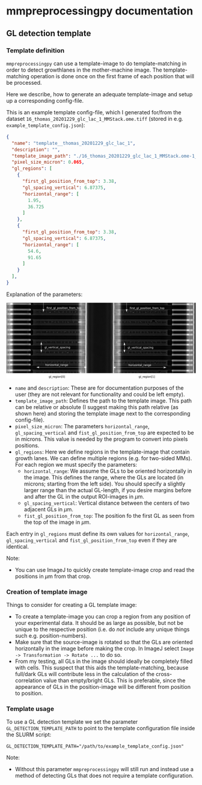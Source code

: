 # mmpreprocessingpy documentation

## GL detection template

### Template definition

`mmpreprocessingpy` can use a template-image to do template-matching in order to
detect growthlanes in the mother-machine image. The template-matching operation is done once on the first frame of each position that will be processed.

Here we describe, how to generate an adequate template-image and setup up a corresponding config-file.

This is an example template config-file, which I generated for/from the dataset `16_thomas_20201229_glc_lac_1_MMStack.ome.tiff` (stored in e.g. `example_template_config.json`):

```json
{
  "name": "template__thomas_20201229_glc_lac_1",
  "description": "",
  "template_image_path": "./16_thomas_20201229_glc_lac_1_MMStack.ome-1___template_v01_2.tif",
  "pixel_size_micron": 0.065,
  "gl_regions": [
    {
      "first_gl_position_from_top": 3.38,
      "gl_spacing_vertical": 6.87375,
      "horizontal_range": [
        1.95,
        36.725
      ]
    },
    {
      "first_gl_position_from_top": 3.38,
      "gl_spacing_vertical": 6.87375,
      "horizontal_range": [
        54.6,
        91.65
      ]
    }
  ],
}
```

Explanation of the parameters:

![](assets/00_template_config_illustration.png)

* `name` and `description`: These are for documentation purposes of the user (they are not relevant for functionality and could be left empty).
* `template_image_path`: Defines the path to the template image. This path can be relative or absolute (I suggest making this path relative (as shown here) and storing the template image next to the corresponding config-file).
* `pixel_size_micron`: The parameters `horizontal_range`, `gl_spacing_vertical` and `fist_gl_position_from_top` are expected to be in microns. This value is needed by the program to convert into pixels positions.
* `gl_regions`: Here we define regions in the template-image that contain growth lanes. We can define multiple regions (e.g. for two-sided MMs). For each region we must specify the parameters:
  * `horizontal_range`: We assume the GLs to be oriented horizontally in the image. This defines the range, where the GLs are located (in microns; starting from the left side). You should specify a slightly larger range than the actual GL-length, if you desire margins before and after the GL in the output ROI-images in $\mu$m.
  * `gl_spacing_vertical`: Vertical distance between the centers of two adjacent GLs in  $\mu$m.
  * `fist_gl_position_from_top`: The position fo the first GL as seen from the top of the image in $\mu$m.

Each entry in `gl_regions` must define its own values for `horizontal_range`, `gl_spacing_vertical` and `fist_gl_position_from_top` even if they are identical.

Note:
* You can use ImageJ to quickly create template-image crop and read the positions in $\mu$m from that crop.

### Creation of template image

Things to consider for creating a GL template image:
* To create a template-image you can crop a region from any position of your experimental data. It should be as large as possible, but not be unique to the respective position (i.e. do *not* include any unique things such e.g. position-numbers).
* Make sure that the source-image is rotated so that the GLs are oriented horizontally in the image before making the crop. In ImageJ select `Image -> Transformation -> Rotate ...` to do so.
* From my testing, all GLs in the image should ideally be completely filled with cells. This suspect that this aids the template-matching, because full/dark GLs will contribute less in the calculation of the cross-correlation value than empty/bright GLs. This is preferable, since the appearance of GLs in the position-image will be different from position to position.

### Template usage

To use a GL detection template we set the parameter `GL_DETECTION_TEMPLATE_PATH` to point to the template configuration file inside the SLURM script:

```
GL_DETECTION_TEMPLATE_PATH="/path/to/example_template_config.json"
```

Note:
* Without this parameter `mmpreprocessingpy` will still run and instead use a method of detecting GLs that does not require a template configuration.

